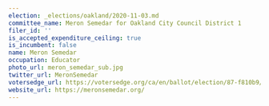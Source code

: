 ```yaml
---
election: _elections/oakland/2020-11-03.md
committee_name: Meron Semedar for Oakland City Council District 1
filer_id: ''
is_accepted_expenditure_ceiling: true
is_incumbent: false
name: Meron Semedar
occupation: Educator
photo_url: meron_semedar_sub.jpg
twitter_url: MeronSemedar
votersedge_url: https://votersedge.org/ca/en/ballot/election/87-f810b9/address/null/zip/94611/contests/contest/21267/candidate/151394?cty=ca%2falm
website_url: https://meronsemedar.org/
---
```

